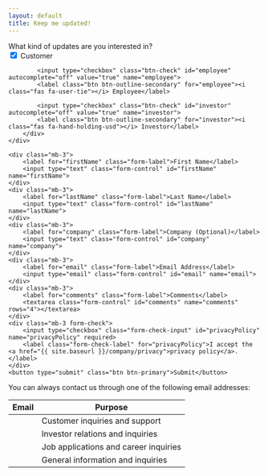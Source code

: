 ```yaml
---
layout: default
title: Keep me updated!
---
```


<p>
<form
  action="https://formspree.io/f/mayrkanw"
  method="POST"
>
    <div class="mb-3">
        <label for="userTypeDescription" class="form-label">What kind of updates are you interested in?</label>
        <div class="btn-group-toggle mt-2" data-toggle="buttons">
            <input type="checkbox" class="btn-check" id="customer" autocomplete="off" value="true" name="customer" checked>
            <label class="btn btn-outline-secondary" for="customer"><i class="fas fa-user"></i> Customer</label>

            <input type="checkbox" class="btn-check" id="employee" autocomplete="off" value="true" name="employee">
            <label class="btn btn-outline-secondary" for="employee"><i class="fas fa-user-tie"></i> Employee</label>

            <input type="checkbox" class="btn-check" id="investor" autocomplete="off" value="true" name="investor">
            <label class="btn btn-outline-secondary" for="investor"><i class="fas fa-hand-holding-usd"></i> Investor</label>
        </div>
    </div>

    <div class="mb-3">
        <label for="firstName" class="form-label">First Name</label>
        <input type="text" class="form-control" id="firstName" name="firstName">
    </div>
    <div class="mb-3">
        <label for="lastName" class="form-label">Last Name</label>
        <input type="text" class="form-control" id="lastName" name="lastName">
    </div>
    <div class="mb-3">
        <label for="company" class="form-label">Company (Optional)</label>
        <input type="text" class="form-control" id="company" name="company">
    </div>
    <div class="mb-3">
        <label for="email" class="form-label">Email Address</label>
        <input type="email" class="form-control" id="email" name="email">
    </div>
    <div class="mb-3">
        <label for="comments" class="form-label">Comments</label>
        <textarea class="form-control" id="comments" name="comments" rows="4"></textarea>
    </div>
    <div class="mb-3 form-check">
        <input type="checkbox" class="form-check-input" id="privacyPolicy" name="privacyPolicy" required>
        <label class="form-check-label" for="privacyPolicy">I accept the <a href="{{ site.baseurl }}/company/privacy">privacy policy</a>.</label>
    </div>
    <button type="submit" class="btn btn-primary">Submit</button>
</form>
</p>

<p>
You can always contact us through one of the following email addresses:
</p>

<table class="table table-hover">
    <thead class="table-dark">
        <tr>
            <th>Email</th>
            <th>Purpose</th>
        </tr>
    </thead>
    <tbody>
        <tr>
            <td><mail to="customers" addBody="true"></mail></td>
            <td>Customer inquiries and support</td>
        </tr>
        <tr>
            <td><mail to="investors" addBody="true"></mail></td>
            <td>Investor relations and inquiries</td>
        </tr>
        <tr>
            <td><mail to="careers" addBody="true"></mail></td>
            <td>Job applications and career inquiries</td>
        </tr>
        <tr>
            <td><mail to="info" addBody="true"></mail></td>
            <td>General information and inquiries</td>
        </tr>
    </tbody>
</table>
